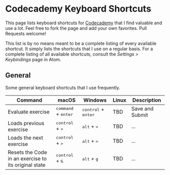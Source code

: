 # Codecademy Keyboard Shortcuts

This page lists keyboard shortcuts for [Codecademy](https://www.codecademy.com) that I find valuable and use a lot. Feel free to fork the page and add your own favorites. Pull Requests welcome!

This list is by no means meant to be a complete listing of every available shortcut. It simply lists the shortcuts that I use on a regular basis. For a complete listing of all available shortcuts, consult the _Settings > Keybindings_ page in Atom.

## General

Some general keyboard shortcuts that I use frequently.

| Command | macOS | Windows | Linux | Description |
| ------- | -------- | ------- | ----- | ----------- |
| Evaluate exercise | <kbd>command</kbd> + <kbd>enter</kbd> | <kbd>control</kbd> + <kbd>enter</kbd>  | TBD | Save and Submit |
| Loads previous exercise | <kbd>control</kbd> + <kbd>></kbd> | <kbd>alt</kbd> + <kbd><</kbd> | TBD | ... |
| Loads the next exercise | <kbd>control</kbd> + <kbd>></kbd> | <kbd>alt</kbd> + <kbd>></kbd> | TBD | ... |
| Resets the Code in an exercise to its original state | <kbd>control</kbd> + <kbd>G</kbd> | <kbd>alt</kbd> + <kbd>g</kbd> | TBD | ... |
